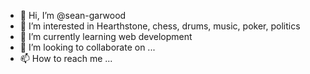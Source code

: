 - 👋 Hi, I’m @sean-garwood
- 👀 I’m interested in Hearthstone, chess, drums, music, poker, politics
- 🌱 I’m currently learning web development
- 💞️ I’m looking to collaborate on ...
- 📫 How to reach me ...

<!---
sean-garwood/sean-garwood is a ✨ special ✨ repository because its `README.md` (this file) appears on your GitHub profile.
You can click the Preview link to take a look at your changes.
--->
